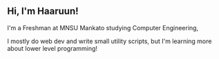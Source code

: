 ## Hi, I'm Haaruun!

I'm a Freshman at MNSU Mankato studying Computer Engineering,

I mostly do web dev and write small utility scripts, but I'm learning more about lower level programming!
